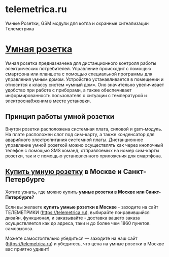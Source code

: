 # telemetrica.ru
Умные Розетки, GSM модули для котла и охранные сигнализации Телеметрика

<h1><a href="https://telemetrica.ru/katalog/umnye-rozetki/" target="_blank">Умная розетка</a></h1>

Умная розетка предназначена для дистанционного контроля работы электрических потребителей. Управление происходит с помощью смартфона или планшета с помощью специальной программы для управления умным домом. Устройство устанавливается в помещении и относится к классу систем «умный дом». Оно значительно увеличивает удобство при работе с приборами, а также обеспечивает информированность пользователя о ситуации с температурой и электроснабженим в месте установки.

<h2>Принцип работы умной розетки</h2>

Внутри розетки расположена системная плата, силовой и gsm-модуль. На плате расположен слот под сим-карту, а также конденсатор для аварийного электропитания системной платы. Дистанционное управление умной розеткой можно осуществлять как через кнопочный телефон с помощью SMS команд, отправляемых на номер сим-карты розетки, так и с помощью установленного приложения для смартфона.

<h2><a href="https://telemetrica.ru/katalog/umnye-rozetki/umnaya_rozetka_t80/" target="_blank">Купить умную розетку</a> в Москве и Санкт-Петербурге</h2>

Хотите узнать, где можно купить <strong>умные розетки в Москве или Санкт-Петербурге?</strong> 

Если вы желаете <strong>купить умные розетки в Москве</strong> - заходите на сайт ТЕЛЕМЕТРИКИ (https://telemetrica.ru), выбирайте понравившийся дизайн, функционал,  и заказывайте - доставка вашего заказа осуществляется как до адреса, таки и до более чем 1860 пунктов самовывоза.<br>

Можете самостоятельно убедиться — заходите на наш сайт (https://telemetrica.ru) и убедитесь, что </strong>цена на умные розетки в Москве</strong> вас приятно удивит!
